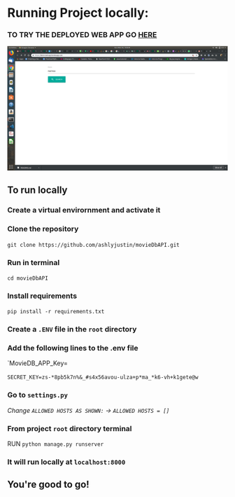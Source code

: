 # Running Project locally:

### TO TRY THE DEPLOYED WEB APP GO [HERE](https://demo-task-app.herokuapp.com/)

![APP SCREENSHOT](https://raw.githubusercontent.com/ashlyjustin/movieDbAPI/master/SS.png)

## To run locally
### Create a virtual envirornment and activate it
### Clone the repository

`git clone https://github.com/ashlyjustin/movieDbAPI.git`

### Run in terminal
`cd movieDbAPI`

### Install requirements

`pip install -r requirements.txt`

### Create a `.ENV` file in the `root` directory

### Add the following lines to the .env file

`MovieDB_APP_Key=<Key>

`SECRET_KEY=zs-*8pb5k7n%&_#s4x56avou-ulza+p*ma_*k6-vh+k1gete@w`

### Go to `settings.py`

_Change `ALLOWED HOSTS AS SHOWN:` -> `ALLOWED HOSTS = []`_

### From project `root` directory terminal

RUN `python manage.py runserver`

### It will run locally at `localhost:8000`

## You're good to go!
